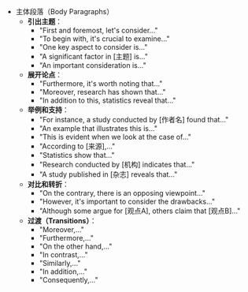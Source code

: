 - 主体段落（Body Paragraphs）
	- **引出主题**：
		- "First and foremost, let's consider..."
		- "To begin with, it's crucial to examine..."
		- "One key aspect to consider is..."
		- "A significant factor in [主题] is..."
		- "An important consideration is..."
	- **展开论点**：
		- "Furthermore, it's worth noting that..."
		- "Moreover, research has shown that..."
		- "In addition to this, statistics reveal that..."
	- **举例和支持**：
		- "For instance, a study conducted by [作者名] found that..."
		- "An example that illustrates this is..."
		- "This is evident when we look at the case of..."
		- "According to [来源],..."
		- "Statistics show that..."
		- "Research conducted by [机构] indicates that..."
		- "A study published in [杂志] reveals that..."
	- **对比和转折**：
		- "On the contrary, there is an opposing viewpoint..."
		- "However, it's important to consider the drawbacks..."
		- "Although some argue for [观点A], others claim that [观点B]..."
	- **过渡（Transitions）**：
		- "Moreover,..."
		- "Furthermore,..."
		- "On the other hand,..."
		- "In contrast,..."
		- "Similarly,..."
		- "In addition,..."
		- "Consequently,..."
